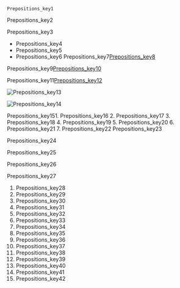 ```ngMeta
Prepositions_key1
```
Prepositions_key2

Prepositions_key3

* Prepositions_key4
* Prepositions_key5
* Prepositions_key6
Prepositions_key7[Prepositions_key8](FdBDtbNcd-8)


Prepositions_key9[Prepositions_key10](XYBnvCphgtw)


Prepositions_key11[Prepositions_key12](R2YrX4-pSR8)


![Prepositions_key13](https://merakidebug.s3.ap-south-1.amazonaws.com/course_images/english-201/assets/prepositions.png)


![Prepositions_key14](https://merakidebug.s3.ap-south-1.amazonaws.com/course_images/english-201/assets/prepositions2.png)


Prepositions_key151. Prepositions_key16
2. Prepositions_key17
3. Prepositions_key18
4. Prepositions_key19
5. Prepositions_key20
6. Prepositions_key21
7. Prepositions_key22
Prepositions_key23

Prepositions_key24

Prepositions_key25

Prepositions_key26

Prepositions_key27

1. Prepositions_key28
2. Prepositions_key29
3. Prepositions_key30
4. Prepositions_key31
5. Prepositions_key32
6. Prepositions_key33
7. Prepositions_key34
8. Prepositions_key35
9. Prepositions_key36
10. Prepositions_key37
11. Prepositions_key38
12. Prepositions_key39
13. Prepositions_key40
14. Prepositions_key41
15. Prepositions_key42
